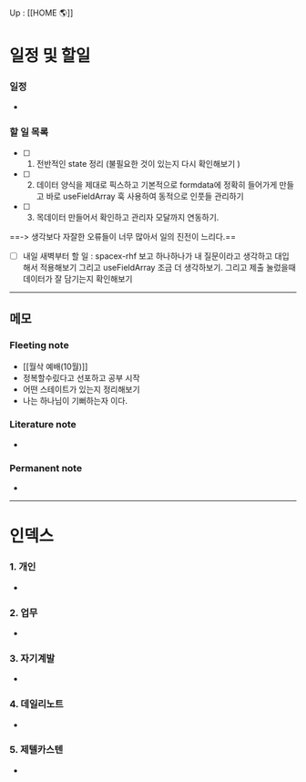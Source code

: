 Up : [[HOME 🌎]]

# 일정 및 할일
### 일정
- 

### 할 일 목록
 
- [ ] 1. 전반적인 state 정리 (불필요한 것이 있는지 다시 확인해보기 )
- [ ] 2. 데이터 양식을 제대로 픽스하고 기본적으로 formdata에 정확히 들어가게 만들고 바로 useFieldArray 훅 사용하여 동적으로 인풋들 관리하기
- [ ] 3. 목데이터 만들어서 확인하고 관리자 모달까지 연동하기.

==-> 생각보다 자잘한 오류들이 너무 많아서 일의 진전이 느리다.==

- [ ] 내일 새벽부터 할 일 : spacex-rhf 보고 하나하나가 내 질문이라고 생각하고 대입해서 적용해보기 그리고 useFieldArray 조금 더 생각하보기. 그리고 제출 눌렀을때 데이터가 잘 담기는지 확인해보기 


---

## 메모

### Fleeting note
- [[월삭 예배(10월)]]
- 정복할수맀다고 선포하고 공부 시작
- 어떤 스테이트가 있는지 정리해보기
- 나는 하나님이 기뻐하는자 이다.

### Literature note
- 

### Permanent note
- 

---

# 인덱스
### 1. 개인 
- 
### 2. 업무
- 
### 3. 자기계발
- 
### 4. 데일리노트
- 
### 5. 제텔카스텐
- 